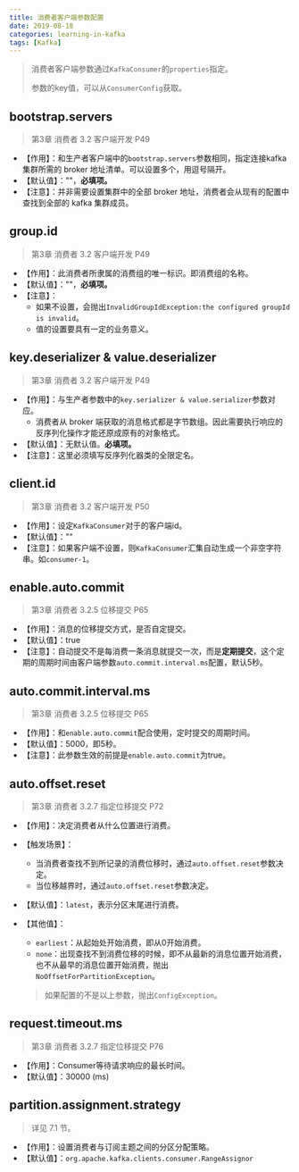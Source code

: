 ```yaml
---
title: 消费者客户端参数配置
date: 2019-08-18
categories: learning-in-kafka
tags: [Kafka]
---
```


>消费者客户端参数通过`KafkaConsumer`的`properties`指定。
>
>参数的key值，可以从`ConsumerConfig`获取。

## bootstrap.servers

> 第3章 消费者 3.2 客户端开发 P49

- 【作用】：和生产者客户端中的`bootstrap.servers`参数相同，指定连接kafka集群所需的 broker 地址清单。可以设置多个，用逗号隔开。
- 【默认值】：""，**必填项。**
- 【注意】：并非需要设置集群中的全部 broker 地址，消费者会从现有的配置中查找到全部的 kafka 集群成员。

## group.id

> 第3章 消费者 3.2 客户端开发 P49

- 【作用】：此消费者所隶属的消费组的唯一标识。即消费组的名称。
- 【默认值】：""，**必填项。**
- 【注意】：
  - 如果不设置，会抛出`InvalidGroupIdException:the configured groupId is invalid`。
  - 值的设置要具有一定的业务意义。

## key.deserializer & value.deserializer

> 第3章 消费者 3.2 客户端开发 P49

- 【作用】：与生产者参数中的`key.serializer & value.serializer`参数对应。
  - 消费者从 broker 端获取的消息格式都是字节数组。因此需要执行响应的反序列化操作才能还原成原有的对象格式。
- 【默认值】：无默认值。**必填项。**
- 【注意】：这里必须填写反序列化器类的全限定名。

## client.id

> 第3章 消费者 3.2 客户端开发 P50

- 【作用】：设定`KafkaConsumer`对于的客户端id。
- 【默认值】：""
- 【注意】：如果客户端不设置，则`KafkaConsumer`汇集自动生成一个非空字符串。如`consumer-1`。

## enable.auto.commit

> 第3章 消费者 3.2.5 位移提交 P65

- 【作用】：消息的位移提交方式，是否自定提交。
- 【默认值】：true
- 【注意】：自动提交不是每消费一条消息就提交一次，而是**定期提交**，这个定期的周期时间由客户端参数`auto.commit.interval.ms`配置，默认5秒。



## auto.commit.interval.ms

> 第3章 消费者 3.2.5 位移提交 P65

- 【作用】：和`enable.auto.commit`配合使用，定时提交的周期时间。
- 【默认值】：5000，即5秒。
- 【注意】：此参数生效的前提是`enable.auto.commit`为true。



## auto.offset.reset

> 第3章 消费者 3.2.7 指定位移提交 P72

- 【作用】：决定消费者从什么位置进行消费。

- 【触发场景】：

  - 当消费者查找不到所记录的消费位移时，通过`auto.offset.reset`参数决定。
  - 当位移越界时，通过`auto.offset.reset`参数决定。

- 【默认值】：`latest`，表示分区末尾进行消费。

- 【其他值】：

  - `earliest`：从起始处开始消费，即从0开始消费。
  - `none`：出现查找不到消费位移的时候，即不从最新的消息位置开始消费，也不从最早的消息位置开始消费，抛出`NoOffsetForPartitionException`。

  > 如果配置的不是以上参数，抛出`ConfigException`。

## request.timeout.ms

> 第3章 消费者 3.2.7 指定位移提交 P76

- 【作用】：Consumer等待请求响应的最长时间。
- 【默认值】：30000 (ms)















## partition.assignment.strategy

> 详见 7.1 节。

- 【作用】：设置消费者与订阅主题之间的分区分配策略。
- 【默认值】：`org.apache.kafka.clients.consumer.RangeAssignor`

